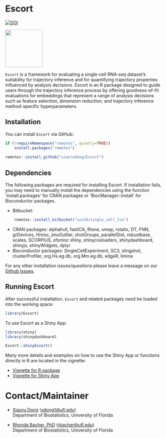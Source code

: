 # Escort
[![DOI](https://zenodo.org/badge/718898361.svg)](https://zenodo.org/doi/10.5281/zenodo.10392544)

<img src="https://github.com/xiaorudong/Escort/blob/main/vignettes/escort_hex.png"  width = "120">

`Escort` is a framework for evaluating a single-cell RNA-seq dataset’s suitability for trajectory inference and for quantifying trajectory properties influenced by analysis decisions. Escort is an R package designed to guide users through the trajectory inference process by offering goodness-of-fit evaluations for embeddings that represent a range of analysis decisions such as feature selection, dimension reduction, and trajectory inference method-specific hyperparameters.


## Installation

You can install `Escort` via GitHub:

``` r
if (!requireNamespace("remotes", quietly=TRUE))
    install.packages("remotes")
    
remotes::install_github("xiaorudong/Escort")
```

## Dependencies

The following packages are required for installing Escort. If installation fails, you may need to manually install the dependencies using the function 'install.packages' for CRAN packages or 'BiocManager::install' for Bioconductor packages.

* Bitbucket: 
``` r
    remotes::install_bitbucket("scLCA/single_cell_lca")
```
* CRAN packages: alphahull, fastICA, Rtsne, umap, rstatix, DT, FNN, grDevices, Hmisc, jmuOutlier, shotGroups, parallelDist, robustbase, scales, SCORPIUS, sfsmisc
shiny, shinycssloaders, shinydashboard, shinyjs, shinyWidgets, dplyr
* Bioconductor packages: SingleCellExperiment, SC3, slingshot, clusterProfiler, org.Hs.eg.db, org.Mm.eg.db, edgeR, limma

    
For any other installation issues/questions please leave a message on our [Github Issues](https://github.com/xiaorudong/Escort/issues).

## Running Escort

After successful installation, `Escort` and related packages need be loaded into the working space:

``` r
library(Escort)
```

To use Escort as a Shiny App:

```r
library(shiny)
library(shinydashboard)

Escort::shinyEscort()
```

Many more details and examples on how to use the Shiny App or functions directly in R are located in the vignette:

* [Vignette for R package](https://www.rhondabacher.com/vignettes/Escort.html)
* [Vignette for Shiny App](https://www.rhondabacher.com/vignettes/shiny_vignette.html)


# Contact/Maintainer

* [Xiaoru Dong](https://xiaorudong.github.io) (xdong1@ufl.edu)  
Department of Biostatistics, University of Florida

* [Rhonda Bacher, PhD](https://www.rhondabacher.com) (rbacher@ufl.edu)  
Department of Biostatistics, University of Florida


